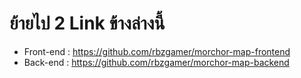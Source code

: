 # ย้ายไป 2 Link ข้างล่างนี้

- Front-end : https://github.com/rbzgamer/morchor-map-frontend
- Back-end : https://github.com/rbzgamer/morchor-map-backend
